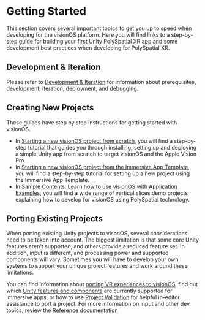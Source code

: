 # Getting Started
This section covers several important topics to get you up to speed when developing for the visionOS platform. Here you will find links to a step-by-step guide for building your first Unity PolySpatial XR app and some development best practices when developing for PolySpatial XR.

## Development & Iteration
Please refer to [Development & Iteration](DevelopmentAndIteration.md) for information about prerequisites, development, iteration, deployment, and debugging.

## Creating New Projects
These guides have step by step instructions for getting started with visionOS.
* In [Starting a new visionOS project from scratch](TutorialCreateFromScratch.md), you will find a step-by-step tutorial that guides you through installing, setting up and deploying a simple Unity app from scratch to target visionOS and the Apple Vision Pro.
* In [Starting a new visionOS project from the Immersive App Template](TutorialCreateFromTemplate.md), you will find a step-by-step tutorial for setting up a new project using the Immersive App Template.
* In [Sample Contents: Learn how to use visionOS with Application Examples](Samples.md), 
you will find a wide range of vertical slices demo projects explaining how to develop for visionOS using PolySpatial technology. 

## Porting Existing Projects

When porting existing Unity projects to visonOS, several considerations need to be taken into account. The biggest limitation is that some core Unity features aren't supported, and others provide a reduced feature set. In addition, input is different, and processing power and supported components will vary. Sometimes you will have to develop your own systems to support your unique project features and work around these limitations.

You can find information about [porting VR experiences to visionOS](VRApps.md#porting-vr-experiences-to-visionos), find out which [Unity features and components](SupportedFeatures.md) are currently supported for immersive apps, or how to use [Project Validation](PolySpatialXRProjectValidation.md) for helpful in-editor assistance to port a project. For more information on input and other dev topics, review the [Reference documentation](TableOfContents.md#reference-documentation)

<!-- ## Development best practices -->
